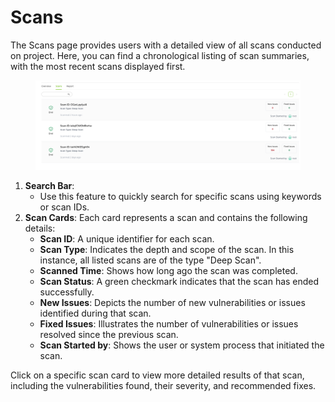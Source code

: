 # Scans

The Scans page provides users with a detailed view of all scans conducted on project. Here, you can find a chronological listing of scan summaries, with the most recent scans displayed first.

<figure><img src="../../.gitbook/assets/image (9).png" alt=""><figcaption></figcaption></figure>

1. **Search Bar**:
   * Use this feature to quickly search for specific scans using keywords or scan IDs.
2. **Scan Cards**: Each card represents a scan and contains the following details:
   * **Scan ID**: A unique identifier for each scan.
   * **Scan Type**: Indicates the depth and scope of the scan. In this instance, all listed scans are of the type "Deep Scan".
   * **Scanned Time**: Shows how long ago the scan was completed.
   * **Scan Status**: A green checkmark indicates that the scan has ended successfully.
   * **New Issues**: Depicts the number of new vulnerabilities or issues identified during that scan.
   * **Fixed Issues**: Illustrates the number of vulnerabilities or issues resolved since the previous scan.
   * **Scan Started by**: Shows the user or system process that initiated the scan.

Click on a specific scan card to view more detailed results of that scan, including the vulnerabilities found, their severity, and recommended fixes.
